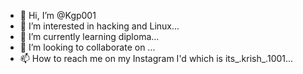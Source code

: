 - 👋 Hi, I’m @Kgp001
- 👀 I’m interested in hacking and Linux...
- 🌱 I’m currently learning diploma...
- 💞️ I’m looking to collaborate on ...
- 📫 How to reach me on my Instagram I'd which is its_.krish_.1001...

<!---
Kgp001/Kgp001 is a ✨ special ✨ repository because its `README.md` (this file) appears on your GitHub profile.
You can click the Preview link to take a look at your changes.
--->
